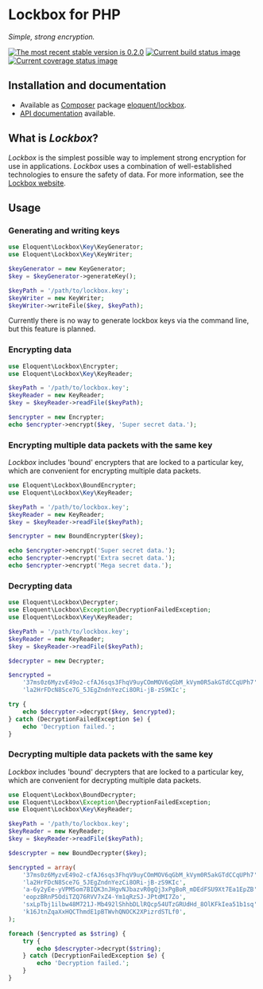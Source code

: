 # Lockbox for PHP

*Simple, strong encryption.*

[![The most recent stable version is 0.2.0][version-image]][Semantic versioning]
[![Current build status image][build-image]][Current build status]
[![Current coverage status image][coverage-image]][Current coverage status]

## Installation and documentation

* Available as [Composer] package [eloquent/lockbox].
* [API documentation] available.

## What is *Lockbox*?

*Lockbox* is the simplest possible way to implement strong encryption for use in
applications. *Lockbox* uses a combination of well-established technologies to
ensure the safety of data. For more information, see the [Lockbox website].

## Usage

### Generating and writing keys

```php
use Eloquent\Lockbox\Key\KeyGenerator;
use Eloquent\Lockbox\Key\KeyWriter;

$keyGenerator = new KeyGenerator;
$key = $keyGenerator->generateKey();

$keyPath = '/path/to/lockbox.key';
$keyWriter = new KeyWriter;
$keyWriter->writeFile($key, $keyPath);
```

Currently there is no way to generate lockbox keys via the command line, but
this feature is planned.

### Encrypting data

```php
use Eloquent\Lockbox\Encrypter;
use Eloquent\Lockbox\Key\KeyReader;

$keyPath = '/path/to/lockbox.key';
$keyReader = new KeyReader;
$key = $keyReader->readFile($keyPath);

$encrypter = new Encrypter;
echo $encrypter->encrypt($key, 'Super secret data.');
```

### Encrypting multiple data packets with the same key

*Lockbox* includes 'bound' encrypters that are locked to a particular key, which
are convenient for encrypting multiple data packets.

```php
use Eloquent\Lockbox\BoundEncrypter;
use Eloquent\Lockbox\Key\KeyReader;

$keyPath = '/path/to/lockbox.key';
$keyReader = new KeyReader;
$key = $keyReader->readFile($keyPath);

$encrypter = new BoundEncrypter($key);

echo $encrypter->encrypt('Super secret data.');
echo $encrypter->encrypt('Extra secret data.');
echo $encrypter->encrypt('Mega secret data.');
```

### Decrypting data

```php
use Eloquent\Lockbox\Decrypter;
use Eloquent\Lockbox\Exception\DecryptionFailedException;
use Eloquent\Lockbox\Key\KeyReader;

$keyPath = '/path/to/lockbox.key';
$keyReader = new KeyReader;
$key = $keyReader->readFile($keyPath);

$decrypter = new Decrypter;

$encrypted =
    '37ms0z6MyzvE49o2-cfAJ6sqs3FhqV9uyCOmMOV6qGbM_kVym0R5akGTdCCqUPh7' .
    'la2HrFDcN8Sce7G_5JEgZndnYezCi8ORi-jB-zS9KIc';

try {
    echo $decrypter->decrypt($key, $encrypted);
} catch (DecryptionFailedException $e) {
    echo 'Decryption failed.';
}
```

### Decrypting multiple data packets with the same key

*Lockbox* includes 'bound' decrypters that are locked to a particular key, which
are convenient for decrypting multiple data packets.

```php
use Eloquent\Lockbox\BoundDecrypter;
use Eloquent\Lockbox\Exception\DecryptionFailedException;
use Eloquent\Lockbox\Key\KeyReader;

$keyPath = '/path/to/lockbox.key';
$keyReader = new KeyReader;
$key = $keyReader->readFile($keyPath);

$descrypter = new BoundDecrypter($key);

$encrypted = array(
    '37ms0z6MyzvE49o2-cfAJ6sqs3FhqV9uyCOmMOV6qGbM_kVym0R5akGTdCCqUPh7' .
    'la2HrFDcN8Sce7G_5JEgZndnYezCi8ORi-jB-zS9KIc',
    'a-6y2yEe-yVPM5om7BIQK3nJHgvNJbazvR0gQj3xPgBoR_mDEdFSU9Xt7Ea1EpZB' .
    'eopzBRnP5OdiTZQ76RVV7xZ4-Ym1qRzSJ-JPtdMI7Zo',
    'sxLpTbj1ilbw48M721J-Mb492lShhbDLlRQcp54UTzGRUdHd_8OlKFkIea51b1sq' .
    'k16JtnZqaXxHQCThmdE1pBTWvhQNOCK2XPizrdSTLf0',
);

foreach ($encrypted as $string) {
    try {
        echo $descrypter->decrypt($string);
    } catch (DecryptionFailedException $e) {
        echo 'Decryption failed.';
    }
}
```

<!-- References -->

[Lockbox website]: http://lqnt.co/lockbox

[API documentation]: http://lqnt.co/lockbox-php/artifacts/documentation/api/
[Composer]: http://getcomposer.org/
[build-image]: http://img.shields.io/travis/eloquent/lockbox-php/develop.svg "Current build status for the develop branch"
[Current build status]: https://travis-ci.org/eloquent/lockbox-php
[coverage-image]: http://img.shields.io/coveralls/eloquent/lockbox-php/develop.svg "Current test coverage for the develop branch"
[Current coverage status]: https://coveralls.io/r/eloquent/lockbox-php
[eloquent/lockbox]: https://packagist.org/packages/eloquent/lockbox
[Semantic versioning]: http://semver.org/
[version-image]: http://img.shields.io/:semver-0.2.0-yellow.svg "This project uses semantic versioning"
